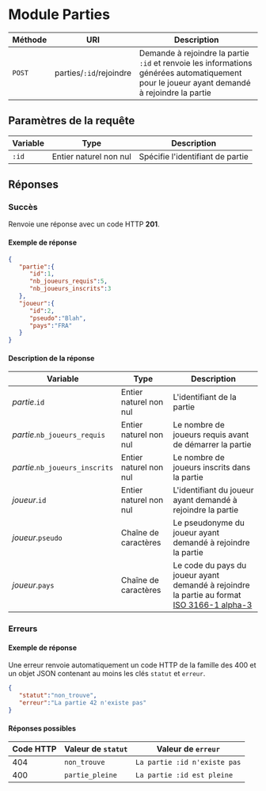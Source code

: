 # Module Parties

Méthode | URI | Description
------------- | ------------- | -------------
`POST`  | parties/`:id`/rejoindre | Demande à rejoindre la partie `:id` et renvoie les informations générées automatiquement pour le joueur ayant demandé à rejoindre la partie

## Paramètres de la requête
Variable | Type | Description
------------- | ------------- | -------------
`:id`  | Entier naturel non nul | Spécifie l'identifiant de partie

## Réponses
### Succès
Renvoie une réponse avec un code HTTP **201**.

#### Exemple de réponse
```json
{
   "partie":{
      "id":1,
      "nb_joueurs_requis":5,
      "nb_joueurs_inscrits":3
   },
   "joueur":{
      "id":2,
      "pseudo":"Blah",
      "pays":"FRA"
   }
}
```
#### Description de la réponse
Variable | Type | Description
------------- | ------------- | -------------
*partie*.`id`  | Entier naturel non nul | L'identifiant de la partie
*partie*.`nb_joueurs_requis`  | Entier naturel non nul | Le nombre de joueurs requis avant de démarrer la partie
*partie*.`nb_joueurs_inscrits`  | Entier naturel non nul | Le nombre de joueurs inscrits dans la partie
*joueur*.`id`  | Entier naturel non nul | L'identifiant du joueur ayant demandé à rejoindre la partie
*joueur*.`pseudo`  | Chaîne de caractères | Le pseudonyme du joueur ayant demandé à rejoindre la partie
*joueur*.`pays`  | Chaîne de caractères | Le code du pays du joueur ayant demandé à rejoindre la partie au format [ISO 3166-1 alpha-3](http://en.wikipedia.org/wiki/ISO_3166-1_alpha-3)

### Erreurs
#### Exemple de réponse
Une erreur renvoie automatiquement un code HTTP de la famille des 400 et un objet JSON contenant au moins les clés `statut` et `erreur`.
```json
{
   "statut":"non_trouve",
   "erreur":"La partie 42 n'existe pas"
}
```

#### Réponses possibles
Code HTTP | Valeur de `statut` | Valeur de `erreur`
------------- | ------------- | -------------
404  | `non_trouve` | `La partie :id n'existe pas`
400  | `partie_pleine` | `La partie :id est pleine`
